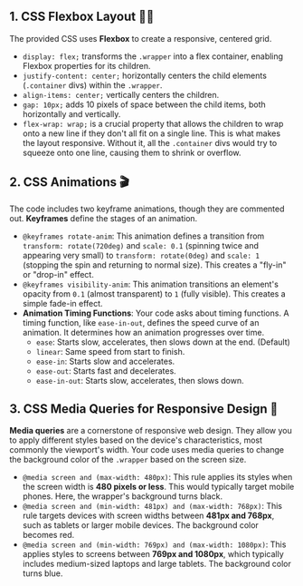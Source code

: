 ## 1. CSS Flexbox Layout 🤸‍♀️

The provided CSS uses **Flexbox** to create a responsive, centered grid.

* `display: flex;` transforms the `.wrapper` into a flex container, enabling Flexbox properties for its children.
* `justify-content: center;` horizontally centers the child elements (`.container` divs) within the `.wrapper`.
* `align-items: center;` vertically centers the children.
* `gap: 10px;` adds 10 pixels of space between the child items, both horizontally and vertically.
* `flex-wrap: wrap;` is a crucial property that allows the children to wrap onto a new line if they don't all fit on a single line. This is what makes the layout responsive. Without it, all the `.container` divs would try to squeeze onto one line, causing them to shrink or overflow.

## 2. CSS Animations 🎬

The code includes two keyframe animations, though they are commented out. **Keyframes** define the stages of an animation.

* `@keyframes rotate-anim`: This animation defines a transition from `transform: rotate(720deg)` and `scale: 0.1` (spinning twice and appearing very small) to `transform: rotate(0deg)` and `scale: 1` (stopping the spin and returning to normal size). This creates a "fly-in" or "drop-in" effect.
* `@keyframes visibility-anim`: This animation transitions an element's opacity from `0.1` (almost transparent) to `1` (fully visible). This creates a simple fade-in effect.
* **Animation Timing Functions**: Your code asks about timing functions. A timing function, like `ease-in-out`, defines the speed curve of an animation. It determines how an animation progresses over time.
    * `ease`: Starts slow, accelerates, then slows down at the end. (Default)
    * `linear`: Same speed from start to finish.
    * `ease-in`: Starts slow and accelerates.
    * `ease-out`: Starts fast and decelerates.
    * `ease-in-out`: Starts slow, accelerates, then slows down.

## 3. CSS Media Queries for Responsive Design 📱

**Media queries** are a cornerstone of responsive web design. They allow you to apply different styles based on the device's characteristics, most commonly the viewport's width. Your code uses media queries to change the background color of the `.wrapper` based on the screen size. 

* `@media screen and (max-width: 480px)`: This rule applies its styles when the screen width is **480 pixels or less**. This would typically target mobile phones. Here, the wrapper's background turns black.
* `@media screen and (min-width: 481px) and (max-width: 768px)`: This rule targets devices with screen widths between **481px and 768px**, such as tablets or larger mobile devices. The background color becomes red.
* `@media screen and (min-width: 769px) and (max-width: 1080px)`: This applies styles to screens between **769px and 1080px**, which typically includes medium-sized laptops and large tablets. The background color turns blue.